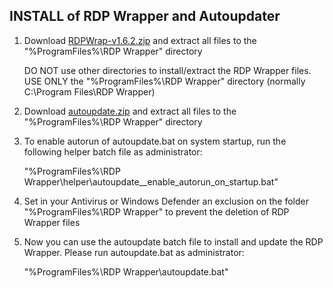 INSTALL of RDP Wrapper and Autoupdater
--------------------------------------

1. Download [RDPWrap-v1.6.2.zip](https://github.com/taymaytomo/RDP/releases) and extract all files to the "%ProgramFiles%\RDP Wrapper" directory

    DO NOT use other directories to install/extract the RDP Wrapper files.
    USE ONLY the "%ProgramFiles%\RDP Wrapper" directory (normally C:\Program Files\RDP Wrapper)


2. Download [autoupdate.zip](https://github.com/taymaytomo/RDP/raw/main/autoupdate.zip) and extract all files to the "%ProgramFiles%\RDP Wrapper" directory


3. To enable autorun of autoupdate.bat on system startup, run the following helper batch file as administrator:

    "%ProgramFiles%\RDP Wrapper\helper\autoupdate__enable_autorun_on_startup.bat"


4. Set in your Antivirus or Windows Defender an exclusion on the folder "%ProgramFiles%\RDP Wrapper" to prevent the deletion of RDP Wrapper files


5. Now you can use the autoupdate batch file to install and update the RDP Wrapper. Please run autoupdate.bat as administrator:

   "%ProgramFiles%\RDP Wrapper\autoupdate.bat"
